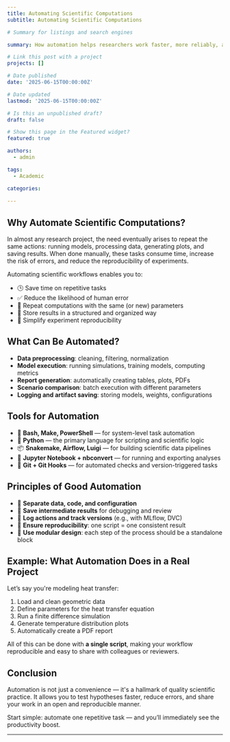 ```yaml
---
title: Automating Scientific Computations
subtitle: Automating Scientific Computations

# Summary for listings and search engines

summary: How automation helps researchers work faster, more reliably, and more effectively

# Link this post with a project
projects: []

# Date published
date: '2025-06-15T00:00:00Z'

# Date updated
lastmod: '2025-06-15T00:00:00Z'

# Is this an unpublished draft?
draft: false

# Show this page in the Featured widget?
featured: true

authors:
  - admin

tags:
  - Academic

categories:
  
---
```


## Why Automate Scientific Computations?

In almost any research project, the need eventually arises to repeat the same actions: running models, processing data, generating plots, and saving results. When done manually, these tasks consume time, increase the risk of errors, and reduce the reproducibility of experiments.

Automating scientific workflows enables you to:

- 🕒 Save time on repetitive tasks  
- ✅ Reduce the likelihood of human error  
- 🔄 Repeat computations with the same (or new) parameters  
- 📁 Store results in a structured and organized way  
- 🧪 Simplify experiment reproducibility  

## What Can Be Automated?

- **Data preprocessing**: cleaning, filtering, normalization  
- **Model execution**: running simulations, training models, computing metrics  
- **Report generation**: automatically creating tables, plots, PDFs  
- **Scenario comparison**: batch execution with different parameters  
- **Logging and artifact saving**: storing models, weights, configurations  

## Tools for Automation

- 🔧 **Bash, Make, PowerShell** — for system-level task automation  
- 🐍 **Python** — the primary language for scripting and scientific logic  
- 📦 **Snakemake, Airflow, Luigi** — for building scientific data pipelines  
- 📓 **Jupyter Notebook + nbconvert** — for running and exporting analyses  
- 🔁 **Git + Git Hooks** — for automated checks and version-triggered tasks  

## Principles of Good Automation

- 📌 **Separate data, code, and configuration**  
- 📂 **Save intermediate results** for debugging and review  
- 🧪 **Log actions and track versions** (e.g., with MLflow, DVC)  
- 🔄 **Ensure reproducibility**: one script = one consistent result  
- 🧱 **Use modular design**: each step of the process should be a standalone block  

## Example: What Automation Does in a Real Project

Let’s say you're modeling heat transfer:

1. Load and clean geometric data  
2. Define parameters for the heat transfer equation  
3. Run a finite difference simulation  
4. Generate temperature distribution plots  
5. Automatically create a PDF report  

All of this can be done with **a single script**, making your workflow reproducible and easy to share with colleagues or reviewers.

## Conclusion

Automation is not just a convenience — it's a hallmark of quality scientific practice. It allows you to test hypotheses faster, reduce errors, and share your work in an open and reproducible manner.

Start simple: automate one repetitive task — and you’ll immediately see the productivity boost.

---

